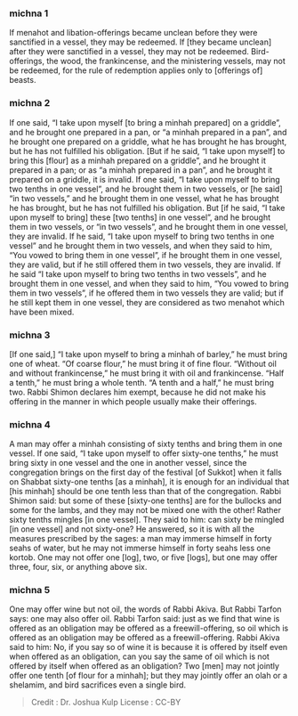 
### michna 1
If menahot and libation-offerings became unclean before they were sanctified in a vessel, they may be redeemed. If [they became unclean] after they were sanctified in a vessel, they may not be redeemed. Bird-offerings, the wood, the frankincense, and the ministering vessels, may not be redeemed, for the rule of redemption applies only to [offerings of] beasts.

### michna 2
If one said, “I take upon myself [to bring a minhah prepared] on a griddle”, and he brought one prepared in a pan, or “a minhah prepared in a pan”, and he brought one prepared on a griddle, what he has brought he has brought, but he has not fulfilled his obligation. [But if he said, “I take upon myself] to bring this [flour] as a minhah prepared on a griddle”, and he brought it prepared in a pan; or as “a minhah prepared in a pan”, and he brought it prepared on a griddle, it is invalid. If one said, “I take upon myself to bring two tenths in one vessel”, and he brought them in two vessels, or [he said] “in two vessels,” and he brought them in one vessel, what he has brought he has brought, but he has not fulfilled his obligation. But [if he said, “I take upon myself to bring] these [two tenths] in one vessel”, and he brought them in two vessels, or “in two vessels”, and he brought them in one vessel, they are invalid. If he said, “I take upon myself to bring two tenths in one vessel” and he brought them in two vessels, and when they said to him, “You vowed to bring them in one vessel”, if he brought them in one vessel, they are valid, but if he still offered them in two vessels, they are invalid. If he said “I take upon myself to bring two tenths in two vessels”, and he brought them in one vessel, and when they said to him, “You vowed to bring them in two vessels”, if he offered them in two vessels they are valid; but if he still kept them in one vessel, they are considered as two menahot which have been mixed.

### michna 3
[If one said,] “I take upon myself to bring a minhah of barley,” he must bring one of wheat. “Of coarse flour,” he must bring it of fine flour. “Without oil and without frankincense,” he must bring it with oil and frankincense. “Half a tenth,” he must bring a whole tenth. “A tenth and a half,” he must bring two. Rabbi Shimon declares him exempt, because he did not make his offering in the manner in which people usually make their offerings.

### michna 4
A man may offer a minhah consisting of sixty tenths and bring them in one vessel. If one said, “I take upon myself to offer sixty-one tenths,” he must bring sixty in one vessel and the one in another vessel, since the congregation brings on the first day of the festival [of Sukkot] when it falls on Shabbat sixty-one tenths [as a minhah], it is enough for an individual that [his minhah] should be one tenth less than that of the congregation. Rabbi Shimon said: but some of these [sixty-one tenths] are for the bullocks and some for the lambs, and they may not be mixed one with the other! Rather sixty tenths mingles [in one vessel]. They said to him: can sixty be mingled [in one vessel] and not sixty-one? He answered, so it is with all the measures prescribed by the sages: a man may immerse himself in forty seahs of water, but he may not immerse himself in forty seahs less one kortob. One may not offer one [log], two, or five [logs], but one may offer three, four, six, or anything above six.

### michna 5
One may offer wine but not oil, the words of Rabbi Akiva. But Rabbi Tarfon says: one may also offer oil. Rabbi Tarfon said: just as we find that wine is offered as an obligation may be offered as a freewill-offering, so oil which is offered as an obligation may be offered as a freewill-offering. Rabbi Akiva said to him: No, if you say so of wine it is because it is offered by itself even when offered as an obligation, can you say the same of oil which is not offered by itself when offered as an obligation? Two [men] may not jointly offer one tenth [of flour for a minhah]; but they may jointly offer an olah or a shelamim, and bird sacrifices even a single bird.

>Credit : Dr. Joshua Kulp
>License : CC-BY